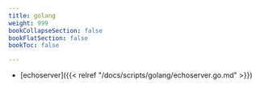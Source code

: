 ```yaml
---
title: golang
weight: 999
bookCollapseSection: false
bookFlatSection: false
bookToc: false

---
```


- [echoserver]({{< relref "/docs/scripts/golang/echoserver.go.md" >}})
